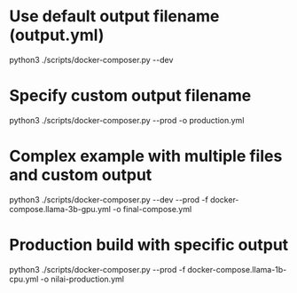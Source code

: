 # Use default output filename (output.yml)
python3 ./scripts/docker-composer.py --dev

# Specify custom output filename
python3 ./scripts/docker-composer.py --prod -o production.yml

# Complex example with multiple files and custom output
python3 ./scripts/docker-composer.py --dev --prod -f docker-compose.llama-3b-gpu.yml -o final-compose.yml

# Production build with specific output
python3 ./scripts/docker-composer.py --prod -f docker-compose.llama-1b-cpu.yml -o nilai-production.yml
